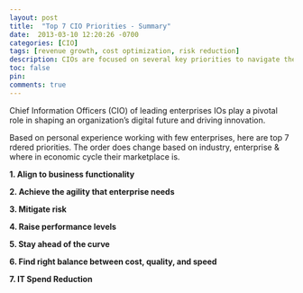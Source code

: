 ```yaml
---
layout: post
title:  "Top 7 CIO Priorities - Summary"
date:  2013-03-10 12:20:26 -0700
categories: [CIO]
tags: [revenue growth, cost optimization, risk reduction]
description: CIOs are focused on several key priorities to navigate their enterprise through rapidly evolving technology landscape and competiting business imperatives. These priorities reflect the need for CIOs to be adaptable and forward-thinking to succeed and communicate with their C-Suite/boards.
toc: false
pin: 
comments: true
---
```


Chief Information Officers (CIO) of leading enterprises IOs play a pivotal role in shaping an organization’s digital future and driving innovation. 

Based on personal experience working with few enterprises, here are top 7 rdered priorities. The order does change based on industry, enterprise & where in economic cycle their marketplace is.


**1. Align to business functionality** 

**2. Achieve the agility that enterprise needs**

**3. Mitigate risk** 

**4. Raise performance levels**

**5. Stay ahead of the curve**

**6. Find right balance between cost, quality, and speed**

**7. IT Spend Reduction**
